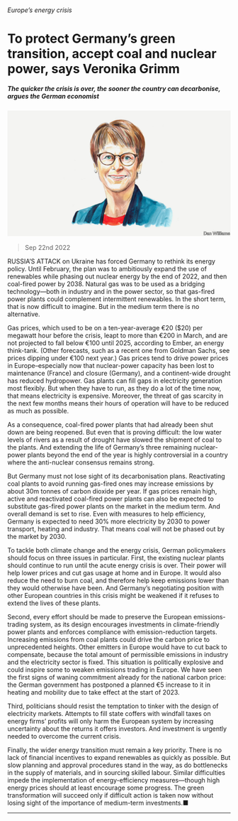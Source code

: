 ###### Europe’s energy crisis

# To protect Germany’s green transition, accept coal and nuclear power, says Veronika Grimm 

##### The quicker the crisis is over, the sooner the country can decarbonise, argues the German economist 

![image](images/20220924_BID001.jpg) 

> Sep 22nd 2022 

RUSSIA’S ATTACK on Ukraine has forced Germany to rethink its energy policy. Until February, the plan was to ambitiously expand the use of renewables while phasing out nuclear energy by the end of 2022, and then coal-fired power by 2038. Natural gas was to be used as a bridging technology—both in industry and in the power sector, so that gas-fired power plants could complement intermittent renewables. In the short term, that is now difficult to imagine. But in the medium term there is no alternative.

Gas prices, which used to be on a ten-year-average €20 ($20) per megawatt hour before the crisis, leapt to more than €200 in March, and are not projected to fall below €100 until 2025, according to Ember, an energy think-tank. (Other forecasts, such as a recent one from Goldman Sachs, see prices dipping under €100 next year.) Gas prices tend to drive power prices in Europe–especially now that nuclear-power capacity has been lost to maintenance (France) and closure (Germany), and a continent-wide drought has reduced hydropower. Gas plants can fill gaps in electricity generation most flexibly. But when they have to run, as they do a lot of the time now, that means electricity is expensive. Moreover, the threat of gas scarcity in the next few months means their hours of operation will have to be reduced as much as possible. 

As a consequence, coal-fired power plants that had already been shut down are being reopened. But even that is proving difficult: the low water levels of rivers as a result of drought have slowed the shipment of coal to the plants. And extending the life of Germany’s three remaining nuclear-power plants beyond the end of the year is highly controversial in a country where the anti-nuclear consensus remains strong. 

But Germany must not lose sight of its decarbonisation plans. Reactivating coal plants to avoid running gas-fired ones may increase emissions by about 30m tonnes of carbon dioxide per year. If gas prices remain high, active and reactivated coal-fired power plants can also be expected to substitute gas-fired power plants on the market in the medium term. And overall demand is set to rise. Even with measures to help efficiency, Germany is expected to need 30% more electricity by 2030 to power transport, heating and industry. That means coal will not be phased out by the market by 2030. 

To tackle both climate change and the energy crisis, German policymakers should focus on three issues in particular. First, the existing nuclear plants should continue to run until the acute energy crisis is over. Their power will help lower prices and cut gas usage at home and in Europe. It would also reduce the need to burn coal, and therefore help keep emissions lower than they would otherwise have been. And Germany’s negotiating position with other European countries in this crisis might be weakened if it refuses to extend the lives of these plants. 

Second, every effort should be made to preserve the European emissions-trading system, as its design encourages investments in climate-friendly power plants and enforces compliance with emission-reduction targets. Increasing emissions from coal plants could drive the carbon price to unprecedented heights. Other emitters in Europe would have to cut back to compensate, because the total amount of permissible emissions in industry and the electricity sector is fixed. This situation is politically explosive and could inspire some to weaken emissions trading in Europe. We have seen the first signs of waning commitment already for the national carbon price: the German government has postponed a planned €5 increase to it in heating and mobility due to take effect at the start of 2023. 

Third, politicians should resist the temptation to tinker with the design of electricity markets. Attempts to fill state coffers with windfall taxes on energy firms’ profits will only harm the European system by increasing uncertainty about the returns it offers investors. And investment is urgently needed to overcome the current crisis. 

Finally, the wider energy transition must remain a key priority. There is no lack of financial incentives to expand renewables as quickly as possible. But slow planning and approval procedures stand in the way, as do bottlenecks in the supply of materials, and in sourcing skilled labour. Similar difficulties impede the implementation of energy-efficiency measures—though high energy prices should at least encourage some progress. The green transformation will succeed only if difficult action is taken now without losing sight of the importance of medium-term investments.■

_______________


